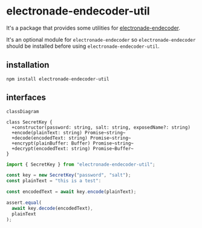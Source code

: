 # electronade-endecoder-util

It's a package that provides some utilities for [electronade-endecoder](https://electronade-endecoder.netlify.app/).

It's an optional module for `electronade-endecoder` so `electronade-endecoder` should be installed before using `electronade-endecoder-util`.

## installation
``` shell
npm install electronade-endecoder-util
```

## interfaces

``` mermaid
classDiagram

class SecretKey {
  +constructor(password: string, salt: string, exposedName?: string)
  +encode(plainText: string) Promise~string~
  +decode(encodedText: string) Promise~string~
  +encrypt(plainBuffer: Buffer) Promise~string~
  +decrypt(encodedText: string) Promise~Buffer~
}
```

``` typescript
import { SecretKey } from "electronade-endecoder-util";

const key = new SecretKey("password", "salt");
const plainText = "this is a test":

const encodedText = await key.encode(plainText);

assert.equal(
  await key.decode(encodedText),
  plainText
);
```

